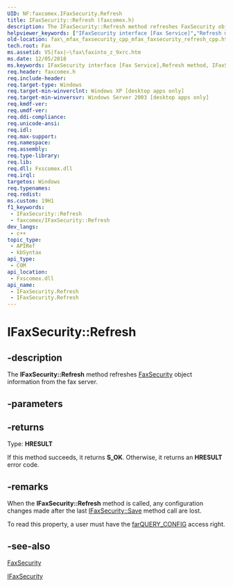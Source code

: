 ```yaml
---
UID: NF:faxcomex.IFaxSecurity.Refresh
title: IFaxSecurity::Refresh (faxcomex.h)
description: The IFaxSecurity::Refresh method refreshes FaxSecurity object information from the fax server.
helpviewer_keywords: ["IFaxSecurity interface [Fax Service]","Refresh method","IFaxSecurity.Refresh","IFaxSecurity::Refresh","Refresh","Refresh method [Fax Service]","Refresh method [Fax Service]","IFaxSecurity interface","_mfax_faxsecurity.refresh","fax._mfax_faxsecurity_cpp_mfax_faxsecurity_refresh_cpp","fax._mfax_faxsecurity_refresh","faxcomex/IFaxSecurity::Refresh"]
old-location: fax\_mfax_faxsecurity_cpp_mfax_faxsecurity_refresh_cpp.htm
tech.root: Fax
ms.assetid: VS|fax|~\fax\faxinto_z_9xrc.htm
ms.date: 12/05/2018
ms.keywords: IFaxSecurity interface [Fax Service],Refresh method, IFaxSecurity.Refresh, IFaxSecurity::Refresh, Refresh, Refresh method [Fax Service], Refresh method [Fax Service],IFaxSecurity interface, _mfax_faxsecurity.refresh, fax._mfax_faxsecurity_cpp_mfax_faxsecurity_refresh_cpp, fax._mfax_faxsecurity_refresh, faxcomex/IFaxSecurity::Refresh
req.header: faxcomex.h
req.include-header: 
req.target-type: Windows
req.target-min-winverclnt: Windows XP [desktop apps only]
req.target-min-winversvr: Windows Server 2003 [desktop apps only]
req.kmdf-ver: 
req.umdf-ver: 
req.ddi-compliance: 
req.unicode-ansi: 
req.idl: 
req.max-support: 
req.namespace: 
req.assembly: 
req.type-library: 
req.lib: 
req.dll: Fxscomex.dll
req.irql: 
targetos: Windows
req.typenames: 
req.redist: 
ms.custom: 19H1
f1_keywords:
 - IFaxSecurity::Refresh
 - faxcomex/IFaxSecurity::Refresh
dev_langs:
 - c++
topic_type:
 - APIRef
 - kbSyntax
api_type:
 - COM
api_location:
 - Fxscomex.dll
api_name:
 - IFaxSecurity.Refresh
 - IFaxSecurity.Refresh
---
```


# IFaxSecurity::Refresh


## -description

The <b>IFaxSecurity::Refresh</b> method refreshes <a href="https://docs.microsoft.com/previous-versions/windows/desktop/fax/-mfax-faxsecurity">FaxSecurity</a> object information from the fax server.

## -parameters

## -returns

Type: <b>HRESULT</b>

If this method succeeds, it returns <b xmlns:loc="http://microsoft.com/wdcml/l10n">S_OK</b>. Otherwise, it returns an <b xmlns:loc="http://microsoft.com/wdcml/l10n">HRESULT</b> error code.

## -remarks

When the <b>IFaxSecurity::Refresh</b> method is called, any configuration changes made after the last <a href="https://docs.microsoft.com/previous-versions/windows/desktop/fax/-mfax-faxsecurity-save-vb">IFaxSecurity::Save</a> method call are lost.

To read this property, a user must have the <a href="https://docs.microsoft.com/previous-versions/windows/desktop/api/faxcomex/ne-faxcomex-fax_access_rights_enum">farQUERY_CONFIG</a> access right.

## -see-also

<a href="https://docs.microsoft.com/previous-versions/windows/desktop/fax/-mfax-faxsecurity">FaxSecurity</a>



<a href="https://docs.microsoft.com/previous-versions/windows/desktop/api/faxcomex/nn-faxcomex-ifaxsecurity">IFaxSecurity</a>

